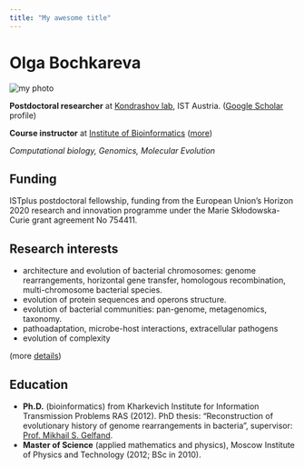 ```yaml
---
title: "My awesome title"
---
```


# Olga Bochkareva
<div class="col-left">
  <img src="/me2.jpg" alt="my photo" class="img-av">
</div>

  **Postdoctoral researcher** at [Kondrashov lab](https://ist.ac.at/en/research/kondrashov-group/), IST Austria. ([Google Scholar](https://scholar.google.ru/citations?user=vtFGPj8AAAAJ&hl=en&oi=ao) profile)

  **Course instructor** at [Institute of Bioinformatics](https://bioinf.me/en) ([more](/teaching/))

  _Computational biology, Genomics, Molecular Evolution_

## Funding
ISTplus postdoctoral fellowship, funding from the European Union’s Horizon 2020 research and innovation programme under the Marie Skłodowska-Curie grant agreement No 754411.


## Research interests
- architecture and evolution of bacterial chromosomes: genome rearrangements, horizontal gene transfer, homologous recombination, multi-chromosome bacterial species.
- evolution of protein sequences and operons structure.
- evolution of bacterial communities: pan-genome, metagenomics, taxonomy.
- pathoadaptation, microbe-host interactions, extracellular pathogens
- evolution of complexity

(more [details](/research/))
## Education
- **Ph.D.** (bioinformatics) from Kharkevich Institute for Information Transmission Problems RAS (2012). PhD thesis: “Reconstruction of evolutionary history of genome rearrangements in bacteria”, supervisor: [Prof. Mikhail S. Gelfand](https://faculty.skoltech.ru/people/mikhailgelfand).
- **Master of Science** (applied mathematics and physics), Moscow Institute of Physics and Technology (2012; BSc in 2010).
